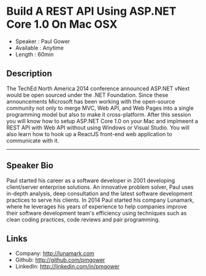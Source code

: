 Build A REST API Using ASP.NET Core 1.0 On Mac OSX
========================

* Speaker   : Paul Gower
* Available : Anytime 
* Length    : 60min

Description
-----------

The TechEd North America 2014 conference announced ASP.NET vNext would be open sourced under the .NET Foundation.  Since these announcements Microsoft has been working with the open-source community not only to merge MVC, Web API, and Web Pages into a single programming model but also to make it cross-platform.  After this session you will know how to setup ASP.NET Core 1.0 on your Mac and implmeent a REST API with Web API without using Windows or Visual Studio.  You will also learn how to hook up a ReactJS front-end web application to communicate with it.

---------------

Speaker Bio
-----------

Paul started his career as a software developer in 2001 developing client/server enterprise solutions.  An innovative problem solver, Paul uses in-depth analysis, deep consultation and the latest software development practices to serve his clients.  In 2014 Paul started his company Lunamark, where he leverages his years of experience to help companies improve their software development team's efficiency using techniques such as clean coding practices, code reviews and pair programming.

Links
-----

* Company: http://lunamark.com
* Github: http://github.com/pmgower
* LinkedIn: http://linkedin.com/in/pmgower